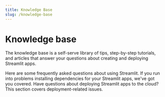 ```yaml
---
title: Knowledge Base
slug: /knowledge-base
---
```


# Knowledge base

The knowledge base is a self-serve library of tips, step-by-step tutorials, and articles that answer your questions about creating and deploying Streamlit apps.

<InlineCalloutContainer>
  <InlineCallout
    color="darkBlue-70"
    icon="quiz"
    bold="FAQ"
    href="/knowledge-base/using-streamlit"
  >Here are some frequently asked questions about using Streamlit.</InlineCallout>
  <InlineCallout
    color="darkBlue-70"
    icon="downloading"
    bold="Installing dependencies."
    href="/knowledge-base/dependencies"
  >If you run into problems installing dependencies for your Streamlit apps, we've got you covered.</InlineCallout>
  <InlineCallout
    color="darkBlue-70"
    icon="report"
    bold="Deployment issues."
    href="/knowledge-base/deploy"
  >Have questions about deploying Streamlit apps to the cloud? This section covers deployment-related issues.</InlineCallout>
</InlineCalloutContainer>
